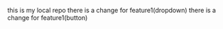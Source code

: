 this is my local repo
there is a change for feature1(dropdown)
there is a change for feature1(button)
